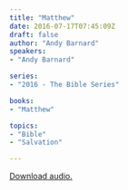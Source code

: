 ```yaml
---
title: "Matthew"
date: 2016-07-17T07:45:09Z
draft: false
author: "Andy Barnard"
speakers:
- "Andy Barnard"

series:
- "2016 - The Bible Series"

books:
- "Matthew"

topics:
- "Bible"
- "Salvation"

---
```

[Download audio.](https://s3-eu-west-1.amazonaws.com/renownchurch/sermons/2016/07/2016-07-17_Matthew_LQ.mp3)